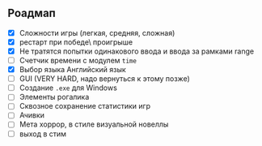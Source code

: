 ## Роадмап

- [x] Сложности игры (легкая, средняя, сложная)
- [x] рестарт при победе\ проигрыше
- [x] Не тратятся попытки одинакового ввода и ввода за рамками range
- [ ] Счетчик времени с модулем `time`
- [x] Выбор языка Английский язык
- [ ] GUI (VERY HARD, надо вернуться к этому позже)
- [ ] Создание `.exe` для Windows
- [ ] Элементы рогалика
- [ ] Сквозное сохранение статистики игр
- [ ] Ачивки
- [ ] Мета хоррор, в стиле визуальной новеллы 
- [ ] выход в стим
